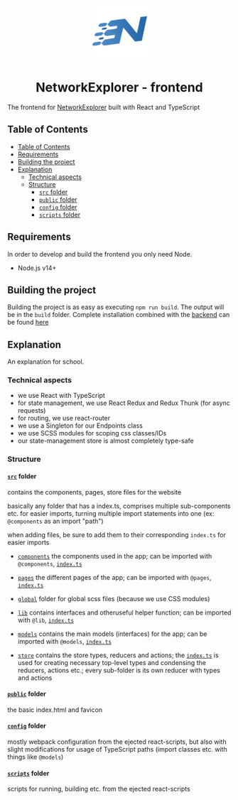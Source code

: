 <p align="center">
  <img alt="NetworkExplorer Logo" src="media/nwexp_logo.png" width="125" height="125" />
</p>

<h1 align="center">NetworkExplorer - frontend</h1>

The frontend for [NetworkExplorer](https://github.com/NetworkExplorer/NetworkExplorer) built with React and TypeScript

## Table of Contents

- [Table of Contents](#table-of-contents)
- [Requirements](#requirements)
- [Building the project](#building-the-project)
- [Explanation](#explanation)
	- [Technical aspects](#technical-aspects)
	- [Structure](#structure)
		- [`src` folder](#src-folder)
		- [`public` folder](#public-folder)
		- [`config` folder](#config-folder)
		- [`scripts` folder](#scripts-folder)

## Requirements

In order to develop and build the frontend you only need Node.

- Node.js v14+

## Building the project

Building the project is as easy as executing `npm run build`. The output will be in the `build` folder. Complete installation combined with the [backend](https://github.com/NetworkExplorer/NetworkExplorer) can be found [here](https://github.com/NetworkExplorer/NetworkExplorer)

## Explanation

An explanation for school.

### Technical aspects

- we use React with TypeScript
- for state management, we use React Redux and Redux Thunk (for async requests)
- for routing, we use react-router
- we use a Singleton for our Endpoints class
- we use SCSS modules for scoping css classes/IDs
- our state-management store is almost completely type-safe

### Structure

#### [`src`](./src) folder

contains the components, pages, store files for the website

basically any folder that has a index.ts, comprises multiple sub-components etc. for easier imports, turning multiple import statements into one (ex: `@components` as an import "path")

when adding files, be sure to add them to their corresponding `index.ts` for easier imports

- [`components`](./src/components) the components used in the app; can be imported with `@components`, [`index.ts`](./src/components/index.ts)

- [`pages`](./src/pages) the different pages of the app; can be imported with `@pages`, [`index.ts`](./src/pages/index.ts)

- [`global`](./src/global) folder for global scss files (because we use CSS modules)

- [`lib`](./src/lib) contains interfaces and otheruseful helper function; can be imported with `@lib`, [`index.ts`](./src/lib/index.ts)

- [`models`](./src/models) contains the main models (interfaces) for the app; can be imported with `@models`, [`index.ts`](./src/models/index.ts)

- [`store`](./src/store) contains the store types, reducers and actions; the [`index.ts`](./src/store/index.ts) is used for creating necessary top-level types and condensing the reducers, actions etc.; every sub-folder is its own reducer with types and actions

#### [`public`](./public) folder

the basic index.html and favicon

#### [`config`](./config) folder

mostly webpack configuration from the ejected react-scripts, but also with slight modifications for usage of TypeScript paths (import classes etc. with things like `@models`)

#### [`scripts`](./scripts) folder

scripts for running, building etc. from the ejected react-scripts
